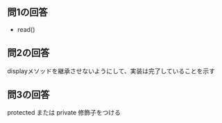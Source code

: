 ## 問1の回答
- read()

## 問2の回答
displayメソッドを継承させないようにして、実装は完了していることを示す

## 問3の回答
protected または private 修飾子をつける
